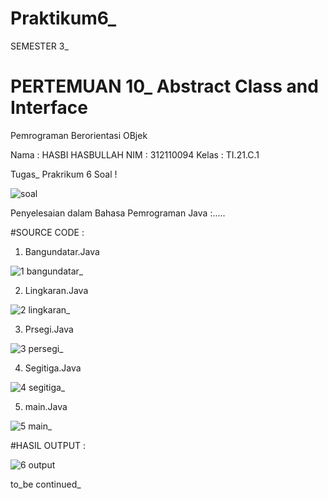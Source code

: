 # Praktikum6_
SEMESTER 3_ 
# PERTEMUAN 10_ Abstract Class and Interface
Pemrograman Berorientasi OBjek

Nama    : HASBI HASBULLAH
NIM     : 312110094
Kelas   : TI.21.C.1

Tugas_ Prakrikum 6
Soal  !

![soal](https://user-images.githubusercontent.com/92858927/204263945-bb2f3a47-60e2-4612-82f3-d398e199d3b3.png)


Penyelesaian dalam Bahasa Pemrograman Java  :.....

#SOURCE CODE :

1.  Bangundatar.Java


![1  bangundatar_](https://user-images.githubusercontent.com/92858927/204264155-c2933be9-dce3-4baa-8188-2ecbd6c89f1e.png)


2.  Lingkaran.Java


![2  lingkaran_](https://user-images.githubusercontent.com/92858927/204264295-33df0369-1468-4013-925d-aa2c19565998.png)


3.  Prsegi.Java


![3  persegi_](https://user-images.githubusercontent.com/92858927/204264553-55f68af0-7176-4b57-a415-f74088904427.png)



4.  Segitiga.Java


![4  segitiga_](https://user-images.githubusercontent.com/92858927/204264670-ef80ea0b-89fb-4e1c-9cf5-444523863a0a.png)


5.  main.Java


![5  main_](https://user-images.githubusercontent.com/92858927/204264786-3ab1fcc6-38db-4ceb-ad0c-a1c1e7cb94c9.png)


#HASIL OUTPUT  :


![6  output](https://user-images.githubusercontent.com/92858927/204264942-163b1469-4b30-4a0b-a78d-f18a3e66d20a.png)


to_be continued_


